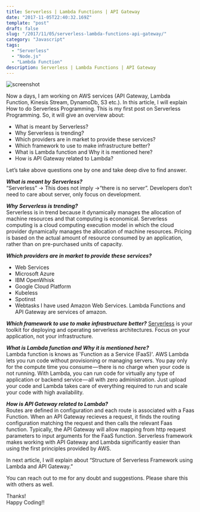 ```yaml
---
title: Serverless | Lambda Functions | API Gateway
date: "2017-11-05T22:40:32.169Z"
template: "post"
draft: false
slug: "/2017/11/05/serverless-lambda-functions-api-gateway/"
category: "Javascript"
tags:
  - "Serverless"
  - "Node.js"
  - "Lambda Function"
description: Serverless | Lambda Functions | API Gateway
---
```

![screenshot](../../../../images/serverless/image1.jpg?raw=true?size=400)

Now a days, I am working on AWS services (API Gateway, Lambda Function, Kinesis Stream, DynamoDb, S3 etc.). In this article, I will explain How to do Serverless Programming.
This is my first post on Serverless Programming. So, it will give an overview about:
* What is meant by Serverless?
* Why Serverless is trending?
* Which providers are in market to provide these services?
* Which framework to use to make infrastructure better?
* What is Lambda function and Why it is mentioned here?
* How is API Gateway related to Lambda?

Let’s take above questions one by one and take deep dive to find answer.  

**_What is meant by Serverless?_**  
“Serverless” → This does not imply →“there is no server”. Developers don’t need to care about server, only focus on development.  

**_Why Serverless is trending?_**  
Serverless is in trend because it dynamically manages the allocation of machine resources and that computing is economical. Serverless computing is a cloud computing execution model in which the cloud provider dynamically manages the allocation of machine resources. Pricing is based on the actual amount of resource consumed by an application, rather than on pre-purchased units of capacity.  

**_Which providers are in market to provide these services?_**

* Web Services
* Microsoft Azure
* IBM OpenWhisk
* Google Cloud Platform
* Kubeless
* Spotinst
* Webtasks
I have used Amazon Web Services. Lambda Functions and API Gateway are services of amazon.  

**_Which framework to use to make infrastructure better?_**
[Serverless](https://serverless.com) is your toolkit for deploying and operating serverless architectures. Focus on your application, not your infrastructure.  

**_What is Lambda function and Why it is mentioned here?_**  
Lambda function is knows as 'Function as a Service (FaaS)'. AWS Lambda lets you run code without provisioning or managing servers. You pay only for the compute time you consume — there is no charge when your code is not running. With Lambda, you can run code for virtually any type of application or backend service — all with zero administration. Just upload your code and Lambda takes care of everything required to run and scale your code with high availability.  

**_How is API Gateway related to Lambda?_**  
Routes are defined in configuration and each route is associated with a Faas Function. When an API Gateway recieves a request, it finds the routing configuration matching the request and then calls the relevant Faas function. Typically, the API Gateway will allow mapping from http request parameters to input arguments for the FaaS function. Serverless framework makes working with API Gateway and Lambda significantly easier than using the first principles provided by AWS.  

In next article, I will explain about “Structure of Serverless Framework using Lambda and API Gateway.”  

You can reach out to me for any doubt and suggestions. Please share this with others as well.  

Thanks!  
Happy Coding!!  